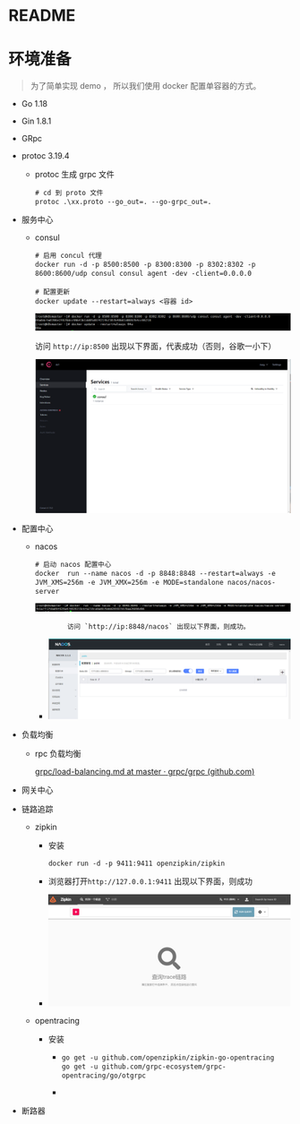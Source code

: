 # README





# 环境准备

> 为了简单实现 demo ， 所以我们使用 docker 配置单容器的方式。 

* Go 1.18

* Gin 1.8.1

* GRpc

* protoc 3.19.4

  * protoc 生成 grpc 文件

    ```shell
    # cd 到 proto 文件
    protoc .\xx.proto --go_out=. --go-grpc_out=.
    ```

    

* 服务中心

  * consul

    ```shell
    # 启用 concul 代理
    docker run -d -p 8500:8500 -p 8300:8300 -p 8302:8302 -p 8600:8600/udp consul consul agent -dev -client=0.0.0.0
    
    # 配置更新
    docker update --restart=always <容器 id>
    ```

    ![image-20221004180357476](pics/README/image-20221004180357476.png)

    访问 `http://ip:8500` 出现以下界面，代表成功（否则，谷歌一小下）

    ![image-20221004180502009](pics/README/image-20221004180502009.png)

* 配置中心

  * nacos

    ```shell
    # 启动 nacos 配置中心
    docker  run --name nacos -d -p 8848:8848 --restart=always -e JVM_XMS=256m -e JVM_XMX=256m -e MODE=standalone nacos/nacos-server
    ```

    ![image-20221004180540129](pics/README/image-20221004180540129.png)

				访问 `http://ip:8848/nacos` 出现以下界面，则成功。
	
	* ![image-20221004180717105](pics/README/image-20221004180717105.png)

* 负载均衡

  * rpc 负载均衡

    [grpc/load-balancing.md at master · grpc/grpc (github.com)](https://github.com/grpc/grpc/blob/master/doc/load-balancing.md)

* 网关中心





* 链路追踪

  * zipkin

    * 安装

      ```shell
      docker run -d -p 9411:9411 openzipkin/zipkin
      ```

    * 浏览器打开`http://127.0.0.1:9411`  出现以下界面，则成功

    * ![image-20221005155337743](pics/README/image-20221005155337743.png)


  * opentracing

    * 安装

      * ```shell
        go get -u github.com/openzipkin/zipkin-go-opentracing
        go get -u github.com/grpc-ecosystem/grpc-opentracing/go/otgrpc
        ```

      * 

* 断路器



